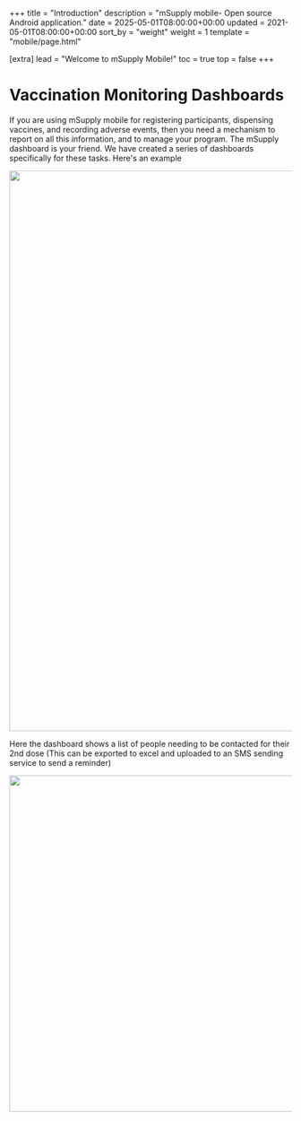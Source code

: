 +++
title = "Introduction"
description = "mSupply mobile- Open source Android application."
date = 2025-05-01T08:00:00+00:00
updated = 2021-05-01T08:00:00+00:00
sort_by = "weight"
weight = 1
template = "mobile/page.html"

[extra]
lead = "Welcome to mSupply Mobile!"
toc = true
top = false
+++

# Vaccination Monitoring Dashboards

If you are using mSupply mobile for registering participants, dispensing vaccines, and recording adverse events, then you need a mechanism to report on all this information, and to manage your program.
The mSupply dashboard is your friend. We have created a series of dashboards specifically for these tasks.
Here's an example

[<img src="/_media/en:mobile:user_guide:pasted:20210330-074743.png?w=1000&amp;tok=22ce3b" class="mediacenter" loading="lazy" alt="" width="1000" />](/_detail/en:mobile:user_guide:pasted:20210330-074743.png?id=en%3Amobile%3Auser_guide%3Avaccination_dashboards)

Here the dashboard shows a list of people needing to be contacted for their 2nd dose (This can be exported to excel and uploaded to an SMS sending service to send a reminder)

[<img src="/_media/en:mobile:user_guide:pasted:20210330-081255.png?w=600&amp;tok=3de372" class="mediacenter" loading="lazy" alt="" width="600" />](/_detail/en:mobile:user_guide:pasted:20210330-081255.png?id=en%3Amobile%3Auser_guide%3Avaccination_dashboards)

